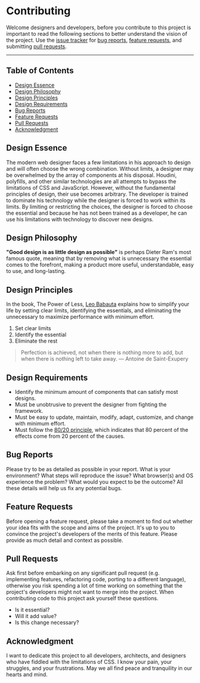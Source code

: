 # Contributing

Welcome designers and developers, before you contribute to this project is important to read the
following sections to better understand the vision of the project. Use the [issue tracker](https://github.com/jacobxperez/rams/issues) for
[bug reports](#bug-reports), [feature requests](#feature-requests), and submitting [pull requests](#pull-requests).

---

## Table of Contents

* [Design Essence](#design-essence)
* [Design Philosophy](#design-philosophy)
* [Design Principles](#design-principles)
* [Design Requirements](#design-requirements)
* [Bug Reports](#bug-reports)
* [Feature Requests](#feature-requests)
* [Pull Requests](#pull-requests)
* [Acknowledgment](#acknowledgment)

## Design Essence

The modern web designer faces a few limitations in his approach to design and
will often choose the wrong combination. Without limits, a designer may be
overwhelmed by the array of components at his disposal. Houdini, polyfills,
and other similar technologies are all attempts to bypass the limitations of
CSS and JavaScript. However, without the fundamental principles of design,
their use becomes arbitrary. The developer is trained to dominate his
technology while the designer is forced to work within its limits. By limiting
or restricting the choices, the designer is forced to choose the essential and
because he has not been trained as a developer, he can use his limitations with
technology to discover new designs.

## Design Philosophy

**"Good design is as little design as possible"** is perhaps Dieter Ram's most
famous quote, meaning that by removing what is unnecessary the essential comes
to the forefront, making a product more useful, understandable, easy to use, and
long-lasting.

## Design Principles

In the book, The Power of Less, [Leo Babauta](https://leobabauta.com/) explains
how to simplify your life by setting clear limits, identifying the essentials,
and eliminating the unnecessary to maximize performance with minimum effort.

1. Set clear limits
2. Identify the essential
3. Eliminate the rest

> Perfection is achieved, not when there is nothing more to add, but when there
> is nothing left to take away.
> — Antoine de Saint-Exupery

## Design Requirements

* Identify the minimum amount of components that can satisfy most designs.
* Must be unobtrusive to prevent the designer from fighting the framework.
* Must be easy to update, maintain, modify, adapt, customize, and change with minimum effort.
* Must follow the [80/20 principle](https://jacobxperez.github.io/blog/post/heuristic/the-80-20-principle/),
which indicates that 80 percent of the effects come from 20 percent of the causes.

## Bug Reports

Please try to be as detailed as possible in your report. What is your environment?
What steps will reproduce the issue? What browser(s) and OS experience the problem?
What would you expect to be the outcome? All these details will help us fix any
potential bugs.

## Feature Requests

Before opening a feature request, please take a moment to find out whether your idea
fits with the scope and aims of the project. It's up to you to convince the project's
developers of the merits of this feature. Please provide as much detail and context
as possible.

## Pull Requests

Ask first before embarking on any significant pull request (e.g. implementing features,
refactoring code, porting to a different language), otherwise you risk spending a lot of
time working on something that the project's developers might not want to merge into the
project. When contributing code to this project ask yourself these questions.

* Is it essential?
* Will it add value?
* Is this change necessary?

## Acknowledgment 

I want to dedicate this project to all developers, architects, and designers who
have fiddled with the limitations of CSS. I know your pain, your struggles, and
your frustrations. May we all find peace and tranquility in our hearts and mind.
